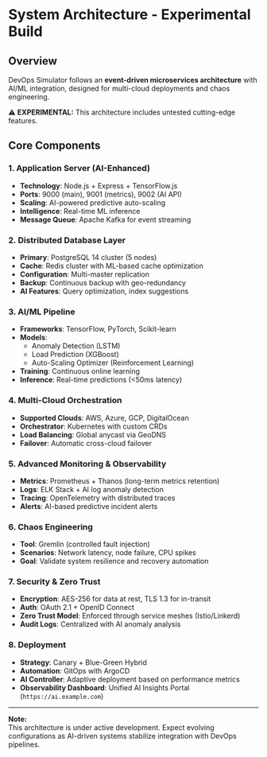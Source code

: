 # System Architecture - Experimental Build

## Overview
DevOps Simulator follows an **event-driven microservices architecture** with AI/ML integration, designed for multi-cloud deployments and chaos engineering.

⚠️ **EXPERIMENTAL:** This architecture includes untested cutting-edge features.

## Core Components

### 1. Application Server (AI-Enhanced)
- **Technology**: Node.js + Express + TensorFlow.js
- **Ports**: 9000 (main), 9001 (metrics), 9002 (AI API)
- **Scaling**: AI-powered predictive auto-scaling
- **Intelligence**: Real-time ML inference
- **Message Queue**: Apache Kafka for event streaming

### 2. Distributed Database Layer
- **Primary**: PostgreSQL 14 cluster (5 nodes)
- **Cache**: Redis cluster with ML-based cache optimization
- **Configuration**: Multi-master replication
- **Backup**: Continuous backup with geo-redundancy
- **AI Features**: Query optimization, index suggestions

### 3. AI/ML Pipeline
- **Frameworks**: TensorFlow, PyTorch, Scikit-learn
- **Models**:
  - Anomaly Detection (LSTM)
  - Load Prediction (XGBoost)
  - Auto-Scaling Optimizer (Reinforcement Learning)
- **Training**: Continuous online learning
- **Inference**: Real-time predictions (<50ms latency)

### 4. Multi-Cloud Orchestration
- **Supported Clouds**: AWS, Azure, GCP, DigitalOcean
- **Orchestrator**: Kubernetes with custom CRDs
- **Load Balancing**: Global anycast via GeoDNS
- **Failover**: Automatic cross-cloud failover

### 5. Advanced Monitoring & Observability
- **Metrics**: Prometheus + Thanos (long-term metrics retention)
- **Logs**: ELK Stack + AI log anomaly detection
- **Tracing**: OpenTelemetry with distributed traces
- **Alerts**: AI-based predictive incident alerts

### 6. Chaos Engineering
- **Tool**: Gremlin (controlled fault injection)
- **Scenarios**: Network latency, node failure, CPU spikes
- **Goal**: Validate system resilience and recovery automation

### 7. Security & Zero Trust
- **Encryption**: AES-256 for data at rest, TLS 1.3 for in-transit
- **Auth**: OAuth 2.1 + OpenID Connect
- **Zero Trust Model**: Enforced through service meshes (Istio/Linkerd)
- **Audit Logs**: Centralized with AI anomaly analysis

### 8. Deployment
- **Strategy**: Canary + Blue-Green Hybrid
- **Automation**: GitOps with ArgoCD
- **AI Controller**: Adaptive deployment based on performance metrics
- **Observability Dashboard**: Unified AI Insights Portal (`https://ai.example.com`)

---

**Note:**  
This architecture is under active development. Expect evolving configurations as AI-driven systems stabilize integration with DevOps pipelines.
